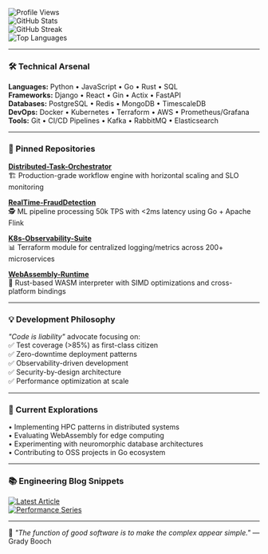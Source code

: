 ![Profile Views](https://komarev.com/ghpvc/?username=jeanettelogan687&color=blueviolet&style=flat-square)  
![GitHub Stats](https://github-readme-stats.vercel.app/api?username=jeanettelogan687&show_icons=true&theme=radical&hide_border=true&include_all_commits=true&count_private=true)  
![GitHub Streak](https://github-readme-streak-stats.herokuapp.com/?user=jeanettelogan687&theme=radical&hide_border=true)  
![Top Languages](https://github-readme-stats.vercel.app/api/top-langs/?username=jeanettelogan687&layout=compact&theme=radical&hide_border=true&langs_count=8)

---

### 🛠 Technical Arsenal  
**Languages:** Python • JavaScript • Go • Rust • SQL  
**Frameworks:** Django • React • Gin • Actix • FastAPI  
**Databases:** PostgreSQL • Redis • MongoDB • TimescaleDB  
**DevOps:** Docker • Kubernetes • Terraform • AWS • Prometheus/Grafana  
**Tools:** Git • CI/CD Pipelines • Kafka • RabbitMQ • Elasticsearch  

---

### 🔭 Pinned Repositories  
[**Distributed-Task-Orchestrator**](https://github.com/jeanettelogan687/Distributed-Task-Orchestrator)  
🏗️ Production-grade workflow engine with horizontal scaling and SLO monitoring  

[**RealTime-FraudDetection**](https://github.com/jeanettelogan687/RealTime-FraudDetection)  
🕵️ ML pipeline processing 50k TPS with <2ms latency using Go + Apache Flink  

[**K8s-Observability-Suite**](https://github.com/jeanettelogan687/K8s-Observability-Suite)  
📊 Terraform module for centralized logging/metrics across 200+ microservices  

[**WebAssembly-Runtime**](https://github.com/jeanettelogan687/WebAssembly-Runtime)  
🦀 Rust-based WASM interpreter with SIMD optimizations and cross-platform bindings  

---

### 💡 Development Philosophy  
_"Code is liability"_ advocate focusing on:  
✅ Test coverage (>85%) as first-class citizen  
✅ Zero-downtime deployment patterns  
✅ Observability-driven development  
✅ Security-by-design architecture  
✅ Performance optimization at scale  

---

### 🌱 Current Explorations  
• Implementing HPC patterns in distributed systems  
• Evaluating WebAssembly for edge computing  
• Experimenting with neuromorphic database architectures  
• Contributing to OSS projects in Go ecosystem  

---

### 📚 Engineering Blog Snippets  
[![Latest Article](https://img.shields.io/badge/Medium-Implementing%20Chaos%20Engineering%20in%20Go-brightgreen)](https://medium.com/@jeanettelogan687/chaos-engineering-go)  
[![Performance Series](https://img.shields.io/badge/Dev.to-Low--Latency%20Architecture%20Deep%20Dive-blue)](https://dev.to/jeanettelogan687/low-latency-patterns)  

--- 

🔗 *"The function of good software is to make the complex appear simple."* — Grady Booch
